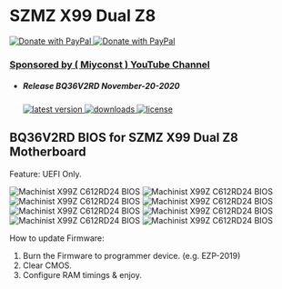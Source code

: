 # SZMZ X99 Dual Z8

<a href="https://www.paypal.com/donate?hosted_button_id=ASF2H5CU95MUQ">
  <img src="https://raw.githubusercontent.com/BIOS-iEngineer/PNG/main/PayPal.png" alt="Donate with PayPal" />
</a>
<a href="https://www.paypal.com/donate?hosted_button_id=ASF2H5CU95MUQ">
  <img src="https://raw.githubusercontent.com/BIOS-iEngineer/PNG/main/QR-PayPal.png" alt="Donate with PayPal" />
</a>

### <a target="_blank" rel="noopener noreferrer" href="https://www.youtube.com/channel/UC8h2Sf-yyo1WXeEUr-OHgyg">Sponsored by ( Miyconst ) YouTube Channel</a>
* ##### Release BQ36V2RD November-20-2020
    <a href="https://github.com/BIOS-iEngineer/SZMZ-X99-Dual-Z8/releases/latest">
        <img src="https://img.shields.io/github/release/BIOS-iEngineer/SZMZ-X99-Dual-Z8.svg?color=silver&style=for-the-badge&logo=appveyor" alt="latest version"/>
    </a>
    <a href="https://github.com/BIOS-iEngineer/SZMZ-X99-Dual-Z8/releases">
        <img src="https://img.shields.io/github/downloads/BIOS-iEngineer/SZMZ-X99-Dual-Z8/total.svg?color=silver&style=for-the-badge&logo=appveyor" alt="downloads"/>
    </a>
    <a href="https://github.com/BIOS-iEngineer/SZMZ-X99-Dual-Z8/blob/master/License">
        <img src="https://img.shields.io/github/license/BIOS-iEngineer/SZMZ-X99-Dual-Z8.svg?style=for-the-badge&logo=appveyor" alt="license"/>
    </a>

## BQ36V2RD BIOS for SZMZ X99 Dual Z8 Motherboard
Feature: UEFI Only.

<img src="https://raw.githubusercontent.com/BIOS-iEngineer/PNG/main/BQ36V2RD.png" alt="Machinist X99Z C612RD24 BIOS" />
<img src="https://raw.githubusercontent.com/BIOS-iEngineer/PNG/main/BQ36V2RD-01.png" alt="Machinist X99Z C612RD24 BIOS" />
<img src="https://raw.githubusercontent.com/BIOS-iEngineer/PNG/main/BQ36V2RD-02.png" alt="Machinist X99Z C612RD24 BIOS" />
<img src="https://raw.githubusercontent.com/BIOS-iEngineer/PNG/main/BQ36V2RD-03.png" alt="Machinist X99Z C612RD24 BIOS" />
<img src="https://raw.githubusercontent.com/BIOS-iEngineer/PNG/main/BQ36V2RD-04.png" alt="Machinist X99Z C612RD24 BIOS" />
<img src="https://raw.githubusercontent.com/BIOS-iEngineer/PNG/main/BQ36V2RD-05.png" alt="Machinist X99Z C612RD24 BIOS" />
<img src="https://raw.githubusercontent.com/BIOS-iEngineer/PNG/main/BQ36V2RD-06.png" alt="Machinist X99Z C612RD24 BIOS" />
<img src="https://raw.githubusercontent.com/BIOS-iEngineer/PNG/main/BQ36V2RD-07.png" alt="Machinist X99Z C612RD24 BIOS" />

How to update Firmware:

   1) Burn the Firmware to programmer device. (e.g. EZP-2019)
   2) Clear CMOS.
   3) Configure RAM timings & enjoy.
